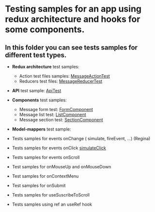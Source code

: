 # Testing samples for an app using redux architecture and hooks for some components.

## In this folder you can see tests samples for different test types.

- **Redux architecture** test samples:

  - Action test files samples: [MessageActionTest](./src/redux/actions/MessagesActions.test.tsx)
  - Reducers test files: [MessageReducerTest](./src/redux/reducers/Mesages.Reducer.test.tsx)

- **API** test sample: [ApiTest](./src/api/myApi.test.tsx)

- **Components** test samples:
   - Message form test: [FormComponent](./src/components/MessageForm/MessageForm.test.tsx)
   - Message list test: [ListComponent](./src/components/MessageList/MessageList.test.tsx)
   - Message section test: [SectionComponent](./src/components/MessagesSection/MessagesSection.test.tsx)
   
- **Model-mappers** test sample:

- Tests samples for events onChange ( simulate, fireEvent, ...) (Regina)
- Tests samples for events onClick [simulateClick](./src/redux/actions/MessagesSection.test.tsx)
- Tests samples for events onScroll 
- Test samples for onMouseUp and onMouseDown
- Test samples for onContextMenu
- Test samples for onSubmit

- Tests samples for useSuscribeToScroll
- Tests samples using ref an useRef hook



